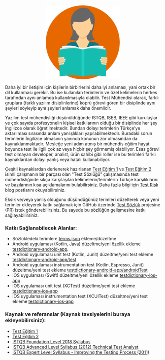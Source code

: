 <p align="center">
  <img width="240" height="240" src="https://github.com/gunesmes/testsozluk/blob/master/src/img/dictionary.png" >
</p>


Daha iyi bir iletişim için kişilerin birbirlerini daha iyi anlaması, yani ortak bir dil kullanması gerekir. Bu ise kullanılan terimlerin ve özel kelimelerin herkes tarafından aynı anlamda kullanılmasıyla olabilir. Test Mühendisi olarak, farklı gruplara (farklı yazılım disiplinlerine) köprü görevi gören bir disiplinde aynı şeyleri söyleyip aynı şeyleri anlamak daha önemlidir. 

Yazılım test mühendisliği düşünüldüğünde ISTQB, ISEB, IEEE gibi kuruluşlar ve çok sayıda profesyonelin kişisel katkılarının olduğu bir disiplinde her şey İngilizce olarak öğretilmektedir. Bundan dolayı terimlerin Türkçe'ye aktarılması sırasında anlam yanlışlıkları yapılabilmektedir. Buradaki sorun terimlerin İngilizce olmasının yanında konunun zor olmasından da kaynaklanmaktadır. Mesleğe yeni adım atmış bir mühendis eğitim hayatı boyunca test ile ilgili çok az veya hiçbir şey görmemiş olabiliyor. Esas görevi test olmayan developer, analist, ürün sahibi gibi roller ise bu terimleri farklı kaynaklardan dolayı yanlış veya hatalı kullanabiliyor. 

Çeşitli kaynaklardan derlenerek hazırlanan [Test Eğitim 1](https://www.slideshare.net/MesutGne/test-mhendisliine-giri-eitimi-blm-1) ve [Test Eğitim 2](https://www.slideshare.net/MesutGne/test-mhendisliine-giri-eitimi-blm-2) isimli çalışmanın bir parçası olan "Test Sözlüğü" çalışmasında test mühendisliğinde sıkça karşılaşılan kelimelerin/terimlerin Türkçe karşılıklarını ve bazılarının kısa açıklamalarını bulabilirsiniz. Daha fazla bilgi için [Test Risk](http://www.testrisk.com) blog postlarını okuyabilirsiniz.

Eksik ve/veya yanlış olduğunu düşündüğünüz terimleri düzelterek veya yeni terimler ekleyerek katkı sağlamak için GitHub üzerinde [Test Sözlük](https://github.com/gunesmes/testsozluk) projesine (PR) istek gönderebilirsiniz. Bu sayede bu sözlüğün gelişmesine katkı sağlayabilirsiniz.

### Katkı Sağlanabilecek Alanlar:
  * Sözlükledeki terimlere [terms.json](https://github.com/gunesmes/testsozluk/blob/master/terms.json) ekleme/düzeltme
  * Android uygulaması (Kotlin, Java) düzeltme/yeni özellik ekleme [testdictionary-android-app](https://github.com/gunesmes/testdictionary-android-app).
  * Android uygulaması unit test (Kotlin, Junit) düzeltme/yeni test ekleme [testdictionary-android-app/test](https://github.com/gunesmes/testdictionary-android-app/app/src/test/java/testrisk/dictionary)
  * Android uygulaması instrumentation test (Kotlin, Espresso, Junit) düzeltme/yeni test ekleme [testdictionary-android-app/androidTest](https://github.com/gunesmes/testdictionary-android-app/app/src/testAndroid/java/testrisk/dictionary)
  * iOS uygulaması (Swift) düzeltme/yeni özellik ekleme [testdictionary-ios-app](https://github.com/gunesmes/testdictionary-ios-app)
  * iOS uygulaması unit test (XCTest) düzeltme/yeni test ekleme [testdictionary-ios-app](https://github.com/gunesmes/testdictionary-ios-app)
  * iOS uygulaması instrumentation test (XCUITest) düzeltme/yeni test ekleme [testdictionary-ios-app](https://github.com/gunesmes/testdictionary-ios-app)

### Kaynak ve referanslar (Kaynak tavsiyelerini buraya ekleyebilirsiniz):
  * [Test Eğitim 1](https://www.slideshare.net/MesutGne/test-mhendisliine-giri-eitimi-blm-1)
  * [Test Eğitim 2](https://www.slideshare.net/MesutGne/test-mhendisliine-giri-eitimi-blm-2)
  * [ISTQB Foundation Level 2018 Syllabus](https://www.istqb.org/downloads/send/51-ctfl2018/208-ctfl-2018-syllabus.html)
  * [ISTQB Advanced Level Syllabus (2012) Technical Test Analyst](https://www.istqb.org/downloads/send/10-advanced-level-syllabus-2012/55-advanced-level-syllabus-2012-technical-test-analyst.html)
  * [ISTQB Expert Level Syllabus - Improving the Testing Process (2011)](https://www.istqb.org/downloads/send/12-expert-level-documents/75-expert-level-syllabus-improving-the-testing-process-2011.html)
